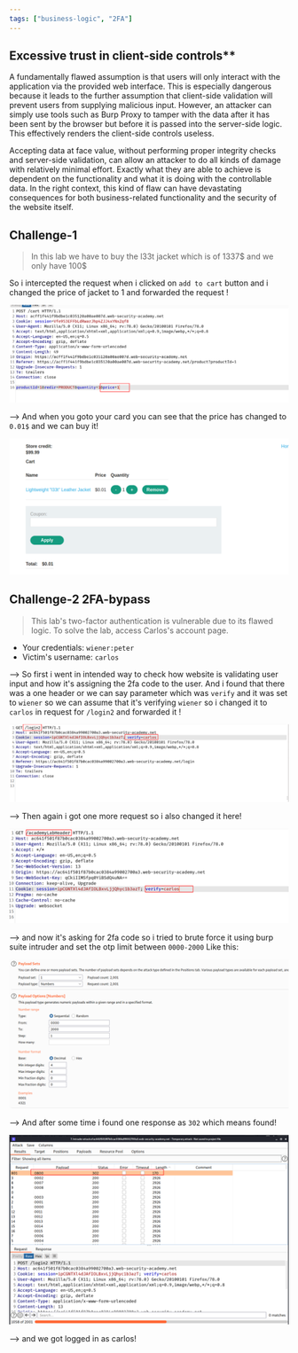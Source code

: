 ```yaml
---
tags: ["business-logic", "2FA"]
---
```


## Excessive trust in client-side controls\*\*

A fundamentally flawed assumption is that users will only interact with the application via the provided web interface. This is especially dangerous because it leads to the further assumption that client-side validation will prevent users from supplying malicious input. However, an attacker can simply use tools such as Burp Proxy to tamper with the data after it has been sent by the browser but before it is passed into the server-side logic. This effectively renders the client-side controls useless.

Accepting data at face value, without performing proper integrity checks and server-side validation, can allow an attacker to do all kinds of damage with relatively minimal effort. Exactly what they are able to achieve is dependent on the functionality and what it is doing with the controllable data. In the right context, this kind of flaw can have devastating consequences for both business-related functionality and the security of the website itself.

## Challenge-1

> In this lab we have to buy the l33t jacket which is of 1337$ and we only have 100$

So i intercepted the request when i clicked on `add to cart` button and i changed the price of jacket to 1 and forwarded the request !

![](Attachments/Pastedimage20220126094244.png)

--> And when you goto your card you can see that the price has changed to `0.01$` and we can buy it!

![](Attachments/Pastedimage20220126094339.png)

## Challenge-2 2FA-bypass

> This lab's two-factor authentication is vulnerable due to its flawed logic. To solve the lab, access Carlos's account page.

- Your credentials: `wiener:peter`
- Victim's username: `carlos`

--> So first i went in intended way to check how website is validating user input and how it's assigning the 2fa code to the user. And i found that there was a one header or we can say parameter which was `verify` and it was set to `wiener` so we can assume that it's verifying `wiener` so i changed it to `carlos` in request for `/login2` and forwarded it !

![](Attachments/Pastedimage20220126102021.png)

--> Then again i got one more request so i also changed it here!

![](Attachments/Pastedimage20220126102049.png)

--> and now it's asking for 2fa code so i tried to brute force it using burp suite intruder and set the otp limit between `0000-2000` Like this:

![](Attachments/Pastedimage20220126103638.png)

--> And after some time i found one response as `302` which means found!

![](Attachments/Pastedimage20220126102431.png)

--> and we got logged in as carlos!

